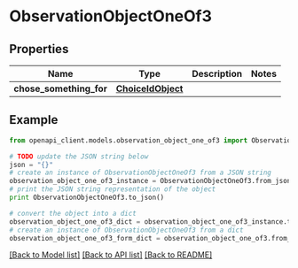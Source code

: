 # ObservationObjectOneOf3


## Properties
Name | Type | Description | Notes
------------ | ------------- | ------------- | -------------
**chose_something_for** | [**ChoiceIdObject**](ChoiceIdObject.md) |  | 

## Example

```python
from openapi_client.models.observation_object_one_of3 import ObservationObjectOneOf3

# TODO update the JSON string below
json = "{}"
# create an instance of ObservationObjectOneOf3 from a JSON string
observation_object_one_of3_instance = ObservationObjectOneOf3.from_json(json)
# print the JSON string representation of the object
print ObservationObjectOneOf3.to_json()

# convert the object into a dict
observation_object_one_of3_dict = observation_object_one_of3_instance.to_dict()
# create an instance of ObservationObjectOneOf3 from a dict
observation_object_one_of3_form_dict = observation_object_one_of3.from_dict(observation_object_one_of3_dict)
```
[[Back to Model list]](../README.md#documentation-for-models) [[Back to API list]](../README.md#documentation-for-api-endpoints) [[Back to README]](../README.md)


